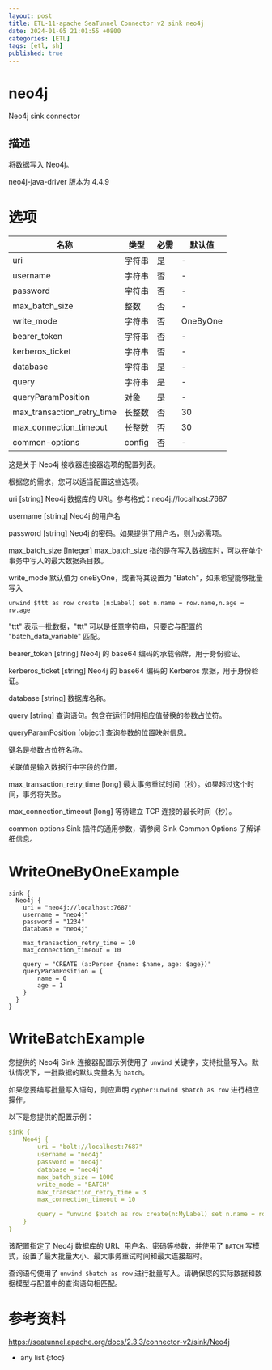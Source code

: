 ```yaml
---
layout: post
title: ETL-11-apache SeaTunnel Connector v2 sink neo4j
date: 2024-01-05 21:01:55 +0800
categories: [ETL]
tags: [etl, sh]
published: true
---
```


# neo4j

Neo4j sink connector

## 描述

将数据写入 Neo4j。

neo4j-java-driver 版本为 4.4.9

# 选项

| 名称                     | 类型       | 必需 | 默认值       |
|--------------------------|------------|------|--------------|
| uri                      | 字符串     | 是   | -            |
| username                 | 字符串     | 否   | -            |
| password                 | 字符串     | 否   | -            |
| max_batch_size           | 整数       | 否   | -            |
| write_mode               | 字符串     | 否   | OneByOne     |
| bearer_token             | 字符串     | 否   | -            |
| kerberos_ticket          | 字符串     | 否   | -            |
| database                 | 字符串     | 是   | -            |
| query                    | 字符串     | 是   | -            |
| queryParamPosition       | 对象       | 是   | -            |
| max_transaction_retry_time| 长整数     | 否   | 30           |
| max_connection_timeout   | 长整数     | 否   | 30           |
| common-options           | config     | 否   | -            |

这是关于 Neo4j 接收器连接器选项的配置列表。

根据您的需求，您可以适当配置这些选项。

uri [string]
Neo4j 数据库的 URI。参考格式：neo4j://localhost:7687

username [string]
Neo4j 的用户名

password [string]
Neo4j 的密码。如果提供了用户名，则为必需项。

max_batch_size [Integer]
max_batch_size 指的是在写入数据库时，可以在单个事务中写入的最大数据条目数。

write_mode
默认值为 oneByOne，或者将其设置为 "Batch"，如果希望能够批量写入

```
unwind $ttt as row create (n:Label) set n.name = row.name,n.age = rw.age
```

"ttt" 表示一批数据，"ttt" 可以是任意字符串，只要它与配置的 "batch_data_variable" 匹配。

bearer_token [string]
Neo4j 的 base64 编码的承载令牌，用于身份验证。

kerberos_ticket [string]
Neo4j 的 base64 编码的 Kerberos 票据，用于身份验证。

database [string]
数据库名称。

query [string]
查询语句。包含在运行时用相应值替换的参数占位符。

queryParamPosition [object]
查询参数的位置映射信息。

键名是参数占位符名称。

关联值是输入数据行中字段的位置。

max_transaction_retry_time [long]
最大事务重试时间（秒）。如果超过这个时间，事务将失败。

max_connection_timeout [long]
等待建立 TCP 连接的最长时间（秒）。

common options
Sink 插件的通用参数，请参阅 Sink Common Options 了解详细信息。


# WriteOneByOneExample

```
sink {
  Neo4j {
    uri = "neo4j://localhost:7687"
    username = "neo4j"
    password = "1234"
    database = "neo4j"

    max_transaction_retry_time = 10
    max_connection_timeout = 10

    query = "CREATE (a:Person {name: $name, age: $age})"
    queryParamPosition = {
        name = 0
        age = 1
    }
  }
}
```

# WriteBatchExample

您提供的 Neo4j Sink 连接器配置示例使用了 `unwind` 关键字，支持批量写入。默认情况下，一批数据的默认变量名为 `batch`。

如果您要编写批量写入语句，则应声明 `cypher:unwind $batch as row` 进行相应操作。

以下是您提供的配置示例：

```yaml
sink {
    Neo4j {
        uri = "bolt://localhost:7687"
        username = "neo4j"
        password = "neo4j"
        database = "neo4j"
        max_batch_size = 1000
        write_mode = "BATCH"
        max_transaction_retry_time = 3
        max_connection_timeout = 10

        query = "unwind $batch as row create(n:MyLabel) set n.name = row.name, n.age = row.age"
    }
}
```

该配置指定了 Neo4j 数据库的 URI、用户名、密码等参数，并使用了 `BATCH` 写模式，设置了最大批量大小、最大事务重试时间和最大连接超时。

查询语句使用了 `unwind $batch as row` 进行批量写入。请确保您的实际数据和数据模型与配置中的查询语句相匹配。

# 参考资料

https://seatunnel.apache.org/docs/2.3.3/connector-v2/sink/Neo4j

* any list
{:toc}